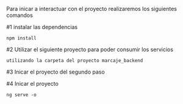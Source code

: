 Para inicar a interactuar con el proyecto realizaremos los siguientes comandos

#1 instalar las dependencias

    npm install

#2 Utilizar el siguiente proyecto para poder consumir los servicios

    

    utilizando la carpeta del proyecto marcaje_backend

#3 Inicar el proyecto del segundo paso

#4 Inicar el proyecto

    ng serve -o